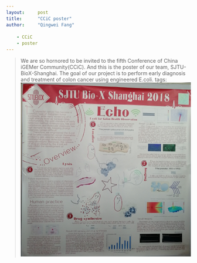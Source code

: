 ```yaml
---
layout:     post
title:      "CCiC poster"
author:     "Qingwei Fang"

    - CCiC
    - poster
---
```

>We are so hornored to be invited to the fifth Conference of China iGEMer Community(CCiC). And this is the poster of our team, SJTU-BioX-Shanghai. The goal of our project is to perform early diagnosis and treatment of colon cancer using engineered E.coli. 
tags:
![CCiC poster](/assets/img/CCiC_poster2.jpg)
